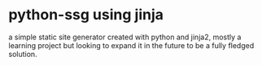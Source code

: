# python-ssg using jinja

a simple static site generator created with python and jinja2, mostly a learning project but looking to expand it in the future to be a fully fledged solution. 


